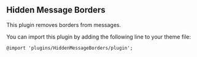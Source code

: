 Hidden Message Borders
--
This plugin removes borders from messages.

You can import this plugin by adding the following line to your theme file:

`@import 'plugins/HiddenMessageBorders/plugin';`
